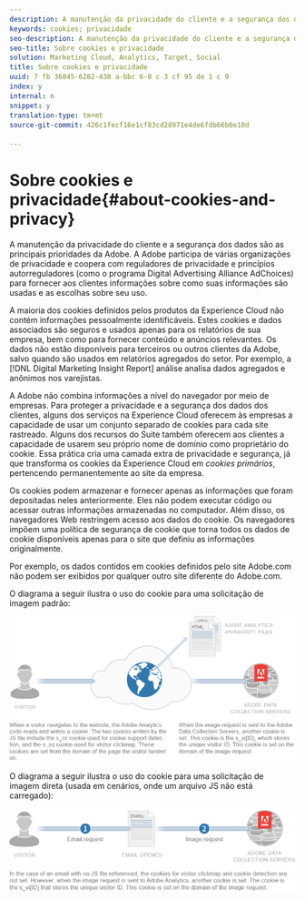 ```yaml
---
description: A manutenção da privacidade do cliente e a segurança dos dados são as principais prioridades da Adobe. A Adobe participa de várias organizações de privacidade e coopera com reguladores de privacidade e princípios autorreguladores (como o programa Digital Advertising Alliance AdChoices) para fornecer aos clientes informações sobre como suas informações são usadas e as escolhas sobre seu uso.
keywords: cookies; privacidade
seo-description: A manutenção da privacidade do cliente e a segurança dos dados são as principais prioridades da Adobe. A Adobe participa de várias organizações de privacidade e coopera com reguladores de privacidade e princípios autorreguladores (como o programa Digital Advertising Alliance AdChoices) para fornecer aos clientes informações sobre como suas informações são usadas e as escolhas sobre seu uso.
seo-title: Sobre cookies e privacidade
solution: Marketing Cloud, Analytics, Target, Social
title: Sobre cookies e privacidade
uuid: 7 fb 36845-6282-438 a-bbc 6-0 c 3 cf 95 de 1 c 9
index: y
internal: n
snippet: y
translation-type: tm+mt
source-git-commit: 426c1fecf16e1cf83cd28971e4de6fdb66b0e10d

---
```



# Sobre cookies e privacidade{#about-cookies-and-privacy}

A manutenção da privacidade do cliente e a segurança dos dados são as principais prioridades da Adobe. A Adobe participa de várias organizações de privacidade e coopera com reguladores de privacidade e princípios autorreguladores (como o programa Digital Advertising Alliance AdChoices) para fornecer aos clientes informações sobre como suas informações são usadas e as escolhas sobre seu uso.

A maioria dos cookies definidos pelos produtos da Experience Cloud não contém informações pessoalmente identificáveis. Estes cookies e dados associados são seguros e usados apenas para os relatórios de sua empresa, bem como para fornecer conteúdo e anúncios relevantes. Os dados não estão disponíveis para terceiros ou outros clientes da Adobe, salvo quando são usados em relatórios agregados do setor. Por exemplo, a [!DNL Digital Marketing Insight Report] análise analisa dados agregados e anônimos nos varejistas.

A Adobe não combina informações a nível do navegador por meio de empresas. Para proteger a privacidade e a segurança dos dados dos clientes, alguns dos serviços na Experience Cloud oferecem às empresas a capacidade de usar um conjunto separado de cookies para cada site rastreado. Alguns dos recursos do Suite também oferecem aos clientes a capacidade de usarem seu próprio nome de domínio como proprietário do cookie. Essa prática cria uma camada extra de privacidade e segurança, já que transforma os cookies da Experience Cloud em *cookies primários*, pertencendo permanentemente ao site da empresa.

Os cookies podem armazenar e fornecer apenas as informações que foram depositadas neles anteriormente. Eles não podem executar código ou acessar outras informações armazenadas no computador. Além disso, os navegadores Web restringem acesso aos dados do cookie. Os navegadores impõem uma política de segurança de cookie que torna todos os dados de cookie disponíveis apenas para o site que definiu as informações originalmente.

Por exemplo, os dados contidos em cookies definidos pelo site Adobe.com não podem ser exibidos por qualquer outro site diferente do Adobe.com.

O diagrama a seguir ilustra o uso do cookie para uma solicitação de imagem padrão:

![](assets/CookiesProcessGraphic-01.png)

O diagrama a seguir ilustra o uso do cookie para uma solicitação de imagem direta (usada em cenários, onde um arquivo JS não está carregado):

![](assets/CookiesProcessGraphic2.png)

